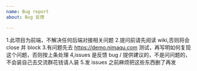 ```yaml
---
name: Bug report
about: Bug 反馈

---
```


1.此项目为前端，不解决任何后端对接相关问题
2.提问前请先阅读 wiki,否则将会 close 并 block
3.有问题先去 https://demo.nimaqu.com 测试，再写明如何复现这个问题，否则按上条处理
4,issues 是反馈 bug / 提供建议的，不是问问题的，不会装自己去交流群花钱请人装
5.发 issues 之前麻烦把这些东西删了再发
